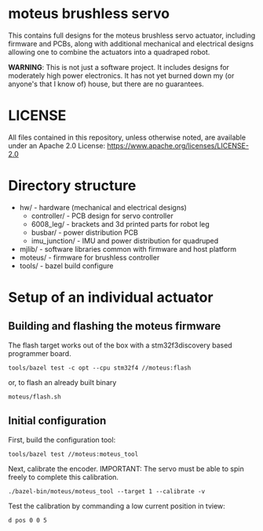 # moteus brushless servo #

This contains full designs for the moteus brushless servo actuator,
including firmware and PCBs, along with additional mechanical and
electrical designs allowing one to combine the actuators into a
quadraped robot.

**WARNING**: This is not just a software project.  It includes designs
for moderately high power electronics.  It has not yet burned down my
(or anyone's that I know of) house, but there are no guarantees.

# LICENSE #

All files contained in this repository, unless otherwise noted, are
available under an Apache 2.0 License:
https://www.apache.org/licenses/LICENSE-2.0

# Directory structure #

* hw/ - hardware (mechanical and electrical designs)
  * controller/ - PCB design for servo controller
  * 6008_leg/ - brackets and 3d printed parts for robot leg
  * busbar/ - power distribution PCB
  * imu_junction/ - IMU and power distribution for quadruped
* mjlib/ - software libraries common with firmware and host platform
* moteus/ - firmware for brushless controller
* tools/ - bazel build configure

# Setup of an individual actuator #

## Building and flashing the moteus firmware ##

The flash target works out of the box with a stm32f3discovery based
programmer board.

```
tools/bazel test -c opt --cpu stm32f4 //moteus:flash
```

or, to flash an already built binary

```
moteus/flash.sh
```

## Initial configuration ##

First, build the configuration tool:

```
tools/bazel test //moteus:moteus_tool
```

Next, calibrate the encoder.  IMPORTANT: The servo must be able to
spin freely to complete this calibration.

```
./bazel-bin/moteus/moteus_tool --target 1 --calibrate -v
```

Test the calibration by commanding a low current position in tview:

```
d pos 0 0 5
```
